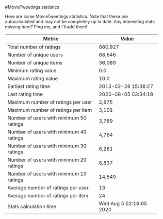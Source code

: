 #MovieTweetings statistics

Here are some MovieTweetings statistics. Note that these are autocalculated and may not be completely up to date. Any interesting stats missing here? Ping me, and I'll add them!

Metric | Value
--- | ---
Total number of ratings                 | 880,927
Number of unique users                  | 68,646
Number of unique items                  | 36,089
Minimum rating value                    | 0.0
Maximum rating value                    | 10.0
Earliest rating time                    | 2013-02-28 15:38:27
Last rating time                        | 2020-08-05 03:34:18
Maximum number of ratings per user      | 2,875
Maximum number of ratings per item      | 3,101
Number of users with minimum 50 ratings | 3,789
Number of users with minimum 40 ratings | 4,764
Number of users with minimum 30 ratings | 6,281
Number of users with minimum 20 ratings | 8,837
Number of users with minimum 10 ratings | 14,549
Average number of ratings per user      | 13
Average number of ratings per item      | 24
Stats calculation time                  | Wed Aug  5 02:16:05 2020

